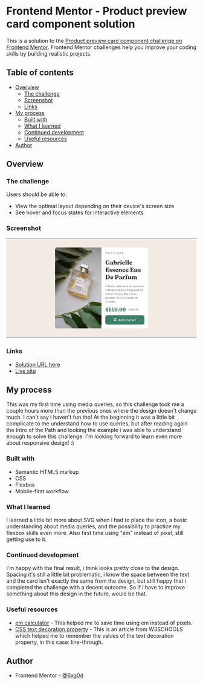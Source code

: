 # Frontend Mentor - Product preview card component solution

This is a solution to the [Product preview card component challenge on Frontend Mentor](https://www.frontendmentor.io/challenges/product-preview-card-component-GO7UmttRfa). Frontend Mentor challenges help you improve your coding skills by building realistic projects. 

## Table of contents

- [Overview](#overview)
  - [The challenge](#the-challenge)
  - [Screenshot](#screenshot)
  - [Links](#links)
- [My process](#my-process)
  - [Built with](#built-with)
  - [What I learned](#what-i-learned)
  - [Continued development](#continued-development)
  - [Useful resources](#useful-resources)
- [Author](#author)

## Overview

### The challenge

Users should be able to:

- View the optimal layout depending on their device's screen size
- See hover and focus states for interactive elements

### Screenshot

![](./screenshot-desktop.jpg)

### Links

- [Solution URL here](https://www.frontendmentor.io/solutions/product-preview-card-challenge-solution-O3qxe2TOQL)
- [Live site](https://6xg0d.github.io/product-preview-card-challenge/)

## My process

This was my first time using media queries, so this challenge took me a couple hours more than the previous ones where the design doesn't change much. I can't say i haven't fun tho! At the beginning it was a little bit complicate to me understand how to use queries, but after reading again the Intro of the Path and looking the example i was able to understand enough to solve this challenge. I'm looking forward to learn even more about responsive design! :)

### Built with

- Semantic HTML5 markup
- CSS
- Flexbox
- Mobile-first workflow

### What I learned

I learned a little bit more about SVG when i had to place the icon, a basic understanding about media queries, and the possibility to practice my flexbox skills even more. Also first time using "em" instead of pixel, still getting use to it.

### Continued development

I'm happy with the final result, i think looks pretty close to the design. Spacing it's still a little bit problematic, i know the space between the text and the card isn't exactly the same from the design, but still happy that i completed the challenge with a decent outcome. So if i have to improve something about this design in the future, would be that. 

### Useful resources

- [em calculator](https://nekocalc.com/px-to-em-converter) - This helped me to save time using em instead of pixels.
- [CSS text decoration property](https://www.w3schools.com/css/css_text_decoration.asp) - This is an article from W3SCHOOLS which helped me to remember the values of the text decoration property, in this case: line-through.

## Author

- Frontend Mentor - [@6xg0d](https://www.frontendmentor.io/profile/6xg0d)
